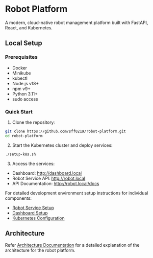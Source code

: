 # Robot Platform

A modern, cloud-native robot management platform built with FastAPI, React, and Kubernetes.

## Local Setup

### Prerequisites

- Docker
- Minikube
- kubectl
- Node.js v18+
- npm v9+
- Python 3.11+
- sudo access

### Quick Start

1. Clone the repository:

```bash
git clone https://github.com/sff0219/robot-platform.git
cd robot-platform
```

2. Start the Kubernetes cluster and deploy services:

```bash
./setup-k8s.sh
```

3. Access the services:

- Dashboard: http://dashboard.local
- Robot Service API: http://robot.local
- API Documentation: http://robot.local/docs

For detailed development environment setup instructions for individual components:

- [Robot Service Setup](robot-service/README.md)
- [Dashboard Setup](dashboard/README.md)
- [Kubernetes Configuration](k8s/README.md)

## Architecture

Refer [Architecture Documentation](doc/architecture.md) for a detailed explanation of the architecture for the robot platform.

